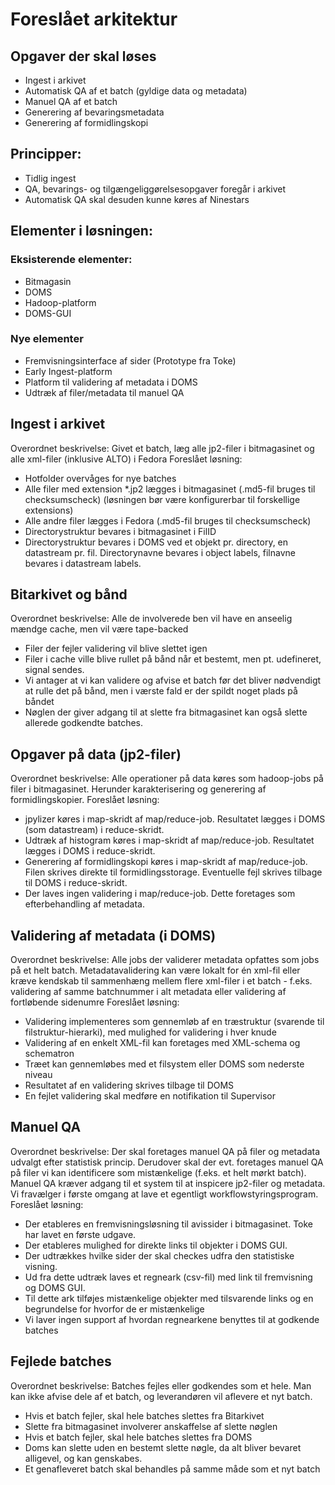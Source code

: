# Foreslået arkitektur

## Opgaver der skal løses
* Ingest i arkivet
* Automatisk QA af et batch (gyldige data og metadata)
* Manuel QA af et batch
* Generering af bevaringsmetadata
* Generering af formidlingskopi

## Principper:
* Tidlig ingest
* QA, bevarings- og tilgængeliggørelsesopgaver foregår i arkivet
* Automatisk QA skal desuden kunne køres af Ninestars

## Elementer i løsningen:
### Eksisterende elementer:
* Bitmagasin
* DOMS
* Hadoop-platform
* DOMS-GUI
### Nye elementer
* Fremvisningsinterface af sider (Prototype fra Toke)
* Early Ingest-platform
* Platform til validering af metadata i DOMS
* Udtræk af filer/metadata til manuel QA

## Ingest i arkivet
Overordnet beskrivelse:
  Givet et batch, læg alle jp2-filer i bitmagasinet og alle xml-filer (inklusive ALTO) i Fedora
Foreslået løsning:
* Hotfolder overvåges for nye batches
* Alle filer med extension *.jp2 lægges i bitmagasinet (.md5-fil bruges til checksumscheck) (løsningen bør være konfigurerbar til forskellige extensions)
* Alle andre filer lægges i Fedora (.md5-fil bruges til checksumscheck)
* Directorystruktur bevares i bitmagasinet i FilID
* Directorystruktur bevares i DOMS ved et objekt pr. directory, en datastream pr. fil. Directorynavne bevares i object labels, filnavne bevares i datastream labels.

## Bitarkivet og bånd
Overordnet beskrivelse:
  Alle de involverede ben vil have en anseelig mændge cache, men vil være tape-backed
* Filer der fejler validering vil blive slettet igen
* Filer i cache ville blive rullet på bånd når et bestemt, men pt. udefineret, signal sendes. 
* Vi antager at vi kan validere og afvise et batch før det bliver nødvendigt at rulle det på bånd, men i værste fald er der spildt noget plads på båndet
* Nøglen der giver adgang til at slette fra bitmagasinet kan også slette allerede godkendte batches.

## Opgaver på data (jp2-filer)
Overordnet beskrivelse:
  Alle operationer på data køres som hadoop-jobs på filer i bitmagasinet. Herunder karakterisering og generering af formidlingskopier.
Foreslået løsning:
* jpylizer køres i map-skridt af map/reduce-job. Resultatet lægges i DOMS (som datastream) i reduce-skridt.
* Udtræk af histogram køres i map-skridt af map/reduce-job. Resultatet lægges i DOMS i reduce-skridt.
* Generering af formidlingskopi køres i map-skridt af map/reduce-job. Filen skrives direkte til formidlingsstorage. Eventuelle fejl skrives tilbage til DOMS i reduce-skridt.
* Der laves ingen validering i map/reduce-job. Dette foretages som efterbehandling af metadata.

## Validering af metadata (i DOMS)
Overordnet beskrivelse:
  Alle jobs der validerer metadata opfattes som jobs på et helt batch. Metadatavalidering kan være lokalt for én xml-fil eller kræve kendskab til sammenhæng mellem flere xml-filer i et batch - f.eks. validering af samme batchnummer i alt metadata eller validering af fortløbende sidenumre
Foreslået løsning:
 * Validering implementeres som gennemløb af en træstruktur (svarende til filstruktur-hierarki), med mulighed for validering i hver knude
 * Validering af en enkelt XML-fil kan foretages med XML-schema og schematron
 * Træet kan gennemløbes med et filsystem eller DOMS som nederste niveau
 * Resultatet af en validering skrives tilbage til DOMS
 * En fejlet validering skal medføre en notifikation til Supervisor

## Manuel QA
Overordnet beskrivelse:
  Der skal foretages manuel QA på filer og metadata udvalgt efter statistisk princip. Derudover skal der evt. foretages manuel QA på filer vi kan identificere som mistænkelige (f.eks. et helt mørkt batch). Manuel QA kræver adgang til et system til at inspicere jp2-filer og metadata. Vi fravælger i første omgang at lave et egentligt workflowstyringsprogram.
Foreslået løsning:
* Der etableres en fremvisningsløsning til avissider i bitmagasinet. Toke har lavet en første udgave.
* Der etableres mulighed for direkte links til objekter i DOMS GUI.
* Der udtrækkes hvilke sider der skal checkes udfra den statistiske visning.
* Ud fra dette udtræk laves et regneark (csv-fil) med link til fremvisning og DOMS GUI.
* Til dette ark tilføjes mistænkelige objekter med tilsvarende links og en begrundelse for hvorfor de er mistænkelige
* Vi laver ingen support af hvordan regnearkene benyttes til at godkende batches

## Fejlede batches
Overordnet beskrivelse:
  Batches fejles eller godkendes som et hele. Man kan ikke afvise dele af et batch, og leverandøren vil aflevere et nyt batch.
* Hvis et batch fejler, skal hele batches slettes fra Bitarkivet
* Slette fra bitmagasinet involverer anskaffelse af slette nøglen
* Hvis et batch fejler, skal hele batches slettes fra DOMS
* Doms kan slette uden en bestemt slette nøgle, da alt bliver bevaret alligevel, og kan genskabes.
* Et genafleveret batch skal behandles på samme måde som et nyt batch

